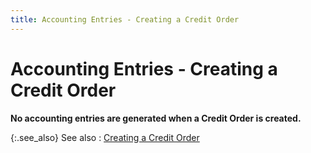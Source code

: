 ```yaml
---
title: Accounting Entries - Creating a Credit Order
---
```


# Accounting Entries - Creating a Credit Order


**No accounting entries are generated when a Credit Order is created.**


{:.see_also}
See also
: [Creating a Credit Order]({{site.sp_baseurl}}/sales-ret-docs/cos/create-co/creating_credit_orders.html)
